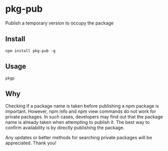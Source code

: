 # pkg-pub

Publish a temporary version to occupy the package

## Install

```shell
npm install pkg-pub -g
```

## Usage

```shell
pkgp
```

## Why

Checking if a package name is taken before publishing a npm package is important. However, npm info and npm view commands do not work for private packages. In such cases, developers may find out that the package name is already taken when attempting to publish it. The best way to confirm availability is by directly publishing the package. 

Any updates or better methods for searching private packages will be appreciated. Thank you!
